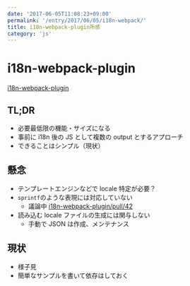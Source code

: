 ```yaml
---
date: '2017-06-05T11:08:23+09:00'
permalink: '/entry/2017/06/05/i18n-webpack/'
title: i18n-webpack-plugin所感
category: 'js'
---
```


# i18n-webpack-plugin

[i18n-webpack-plugin](https://github.com/webpack-contrib/i18n-webpack-plugin)

## TL;DR

- 必要最低限の機能・サイズになる
- 事前に i18n 後の JS として複数の output とするアプローチ
- できることはシンプル（現状）

## 懸念

- テンプレートエンジンなどで locale 特定が必要？
- `sprintf`のような表現には対応していない
  - 議論中 [i18n-webpack-plugin/pull/42](https://github.com/webpack-contrib/i18n-webpack-plugin/pull/42)
- 読み込む locale ファイルの生成には関与しない
  - 手動で JSON は作成、メンテナンス

## 現状

- 様子見
- 簡単なサンプルを書いて依存はしておく
